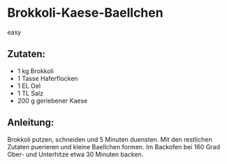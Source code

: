 Brokkoli-Kaese-Baellchen
===
easy

Zutaten:
---
- 1 kg Brokkoli
- 1 Tasse Haferflocken
- 1 EL Oel
- 1 TL Salz
- 200 g geriebener Kaese

Anleitung:
---
Brokkoli putzen, schneiden und 5 Minuten duensten.
Mit den restlichen Zutaten puerieren und kleine Baellchen formen.
Im Backofen bei 160 Grad Ober- und Unterhitze etwa 30 Minuten backen.